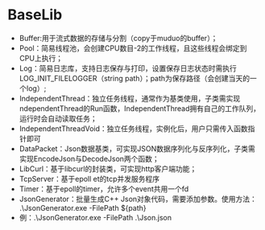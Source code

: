 # BaseLib
- Buffer:用于流式数据的存储与分割（copy于muduo的buffer）；  
- Pool：简易线程池，会创建CPU数目-2的工作线程，且这些线程会绑定到CPU上执行；  
- Log：简易日志库，支持日志保存与打印，设置保存日志状态时需执行LOG_INIT_FILELOGGER（string path）；path为保存路径（会创建当天的一个log）;  
- IndependentThread：独立任务线程，通常作为基类使用，子类需实现ndependentThread的Run函数，IndependentThread拥有自己的工作队列，运行时会自动读取任务；  
- IndependentThreadVoid：独立任务线程，实例化后，用户只需传入函数指针即可 
- DataPacket：Json数据基类，可实现JSON数据序列化与反序列化，子类需实现EncodeJson与DecodeJson两个函数；  
- LibCurl：基于libcurl的封装类，可实现http客户端功能；  
- TcpServer：基于epoll et的tcp并发服务程序
- Timer：基于epoll的timer，允许多个event共用一个fd
- JsonGenerator：批量生成C++ Json对象代码，需要添加参数。使用方法： .\JsonGenerator.exe -FilePath ${path}
- 例：.\JsonGenerator.exe -FilePath .\Json.json

